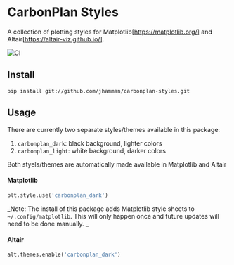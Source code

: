 # CarbonPlan Styles

A collection of plotting styles for Matplotlib[https://matplotlib.org/] and Altair[https://altair-viz.github.io/].

![CI](https://github.com/jhamman/carbonplan-styles/workflows/CI/badge.svg)

## Install

```
pip install git://github.com/jhamman/carbonplan-styles.git
```

## Usage

There are currently two separate styles/themes available in this package:

1. `carbonplan_dark`: black background, lighter colors
2. `carbonplan_light`: white background, darker colors

Both styels/themes are automatically made available in Matplotlib and Altair

#### Matplotlib

```python
plt.style.use('carbonplan_dark')
```

_Note: The install of this package adds Matplotlib style sheets to `~/.config/matplotlib`. This will only happen once and future updates will need to be done manually. _

#### Altair

```python
alt.themes.enable('carbonplan_dark')
```
